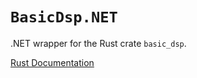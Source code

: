 # `BasicDsp.NET`
.NET wrapper for the Rust crate `basic_dsp`.

[Rust Documentation](https://liebharc.github.io/basic_dsp/basic_dsp/)